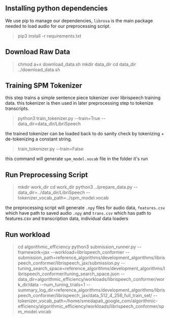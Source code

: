 ## Installing python dependencies

We use pip to manage our dependencies, `librosa` is the main package needed to
load audio for our preprocessing script.

> pip3 install -r requirements.txt

## Download Raw Data

> chmod a+x download_data.sh
> mkdir data_dir
> cd data_dir
> ../download_data.sh

## Training SPM Tokenizer
this step trains a simple sentence piece tokenizer over librispeech training data.
this tokenizer is then used in later preprocessing step to tokenize transcripts.

> python3 train_tokenizer.py --train=True --data_dir=data_dir/LibriSpeech

the trained tokenizer can be loaded back to do sanity check by tokenizing + de-tokenizing a constant string.

> train_tokenizer.py --train=False

this command will generate `spm_model.vocab` file in the folder it's run

## Run Preprocessing Script

> mkdir work_dir
> cd work_dir
> python3 ../prepare_data.py --data_dir=../data_dir/LibriSpeech --tokenizer_vocab_path=../spm_model.vocab

the preprocessing script will generate `.npy` files for audio data, `features.csv` which have path to saved audio `.npy`
and `trans.csv` which has path to features.csv and transcription data, individual data loaders

## Run workload

> cd algorithmic_efficiency
> python3 submission_runner.py     --framework=jax     --workload=librispeech_conformer     --submission_path=reference_algorithms/development_algorithms/librispeech_conformer/librispeech_jax/submission.py     --tuning_search_space=reference_algorithms/development_algorithms/librispeech_conformer/tuning_search_space.json --data_dir=algorithmic_efficiency/workloads/librispeech_conformer/work_dir/data --num_tuning_trials=1 --summary_log_dir=reference_algorithms/development_algorithms/librispeech_conformer/librispeech_jax/data_512_4_256_full_train_set/ --tokenizer_vocab_path=/home/smedapati_google_com/algorithmic-efficiency/algorithmic_efficiency/workloads/librispeech_conformer/spm_model.vocab
